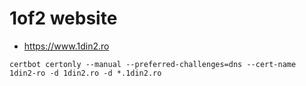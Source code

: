 # 1of2 website

- https://www.1din2.ro

```
certbot certonly --manual --preferred-challenges=dns --cert-name 1din2-ro -d 1din2.ro -d *.1din2.ro
```
